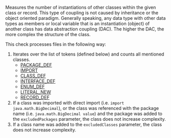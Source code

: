 Measures the number of instantiations of other classes within the given
class or record. This type of coupling is not caused by inheritance or
the object oriented paradigm. Generally speaking, any data type with
other data types as members or local variable that is an instantiation
(object) of another class has data abstraction coupling (DAC). The
higher the DAC, the more complex the structure of the class.

This check processes files in the following way:

1.  Iterates over the list of tokens (defined below) and counts all
    mentioned classes.
      - [PACKAGE\_DEF](apidocs/com/puppycrawl/tools/checkstyle/api/TokenTypes.html#IMPORT)
      - [IMPORT](apidocs/com/puppycrawl/tools/checkstyle/api/TokenTypes.html#IMPORT)
      - [CLASS\_DEF](apidocs/com/puppycrawl/tools/checkstyle/api/TokenTypes.html#CLASS_DEF)
      - [INTERFACE\_DEF](apidocs/com/puppycrawl/tools/checkstyle/api/TokenTypes.html#INTERFACE_DEF)
      - [ENUM\_DEF](apidocs/com/puppycrawl/tools/checkstyle/api/TokenTypes.html#ENUM_DEF)
      - [LITERAL\_NEW](apidocs/com/puppycrawl/tools/checkstyle/api/TokenTypes.html#LITERAL_NEW)
      - [RECORD\_DEF](apidocs/com/puppycrawl/tools/checkstyle/api/TokenTypes.html#RECORD_DEF)
2.  If a class was imported with direct import (i.e. `import
    java.math.BigDecimal`), or the class was referenced with the package
    name (i.e. `java.math.BigDecimal value`) and the package was added
    to the `excludedPackages` parameter, the class does not increase
    complexity.
3.  If a class name was added to the `excludedClasses` parameter, the
    class does not increase complexity.
